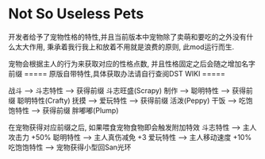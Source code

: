 # Not So Useless Pets

开发者给予了宠物性格的特性,并且当前版本中宠物除了卖萌和要吃的之外没有什么太大作用, 
秉承着我行我上和放着不用就是浪费的原则, 此mod运行而生.


宠物会根据主人的行为来获取对应的性格点数, 并且性格固定之后会随之增加名字前缀 
 ===== 原版自带特性,具体获取办法请自行查阅DST WIKI =====

战斗  -->  斗志特性    -->  获得前缀  斗志旺盛(Scrapy)
制作  -->  聪明特性    -->  获得前缀  聪明特性(Crafty)
抚摸  -->  爱玩特性    -->  获得前缀  活泼(Peppy)
干饭  -->  吃饱饱特性  -->  获得前缀  胖嘟嘟(Plump)

在宠物获得对应前缀之后, 如果喂食宠物食物即会触发附加特效
斗志特性    -->  主人攻击力  +50%
聪明特性    -->  主人真伤减免  +3
爱玩特性    -->  主人移动速度  +10%
吃饱饱特性  -->  宠物获得小型回San光环
